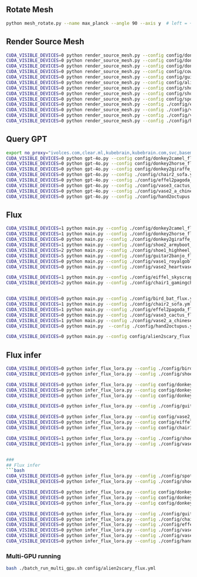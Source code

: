 ## Rotate Mesh
```bash
python mesh_rotate.py --name max_planck --angle 90 --axis y  # left = +; right = -
```

## Render Source Mesh
```bash
CUDA_VISIBLE_DEVICES=0 python render_source_mesh.py --config config/donkey2camel_flux.yml
CUDA_VISIBLE_DEVICES=0 python render_source_mesh.py --config config/donkey2horse_flux.yml
CUDA_VISIBLE_DEVICES=0 python render_source_mesh.py --config config/donkey2giraffe_flux.yml
CUDA_VISIBLE_DEVICES=0 python render_source_mesh.py --config config/cow2giraffe_flux.yml
CUDA_VISIBLE_DEVICES=0 python render_source_mesh.py --config config/guitar2banjo_flux.yml
CUDA_VISIBLE_DEVICES=0 python render_source_mesh.py --config config/alien2scary_flux.yml
CUDA_VISIBLE_DEVICES=0 python render_source_mesh.py --config config/shoe1_highheel_flux.yml
CUDA_VISIBLE_DEVICES=0 python render_source_mesh.py --config config/shoe2_armyboot_flux.yml
CUDA_VISIBLE_DEVICES=0 python render_source_mesh.py --config config/spot2giraffe.yml
CUDA_VISIBLE_DEVICES=0 python render_source_mesh.py --config ./config/effel2pagoda_flux.yml
CUDA_VISIBLE_DEVICES=0 python render_source_mesh.py --config ./config/vase3_cactus_flux.yml
CUDA_VISIBLE_DEVICES=0 python render_source_mesh.py --config ./config/vase2_a_chinese-latern_flux.yml
CUDA_VISIBLE_DEVICES=0 python render_source_mesh.py --config ./config/hand2octupus.yml
```

## Query GPT
```bash
export no_proxy="ivolces.com,clear.ml,kubebrain,kubebrain.com,svc,basemind.local,basemind.com,basemind.ml,127.0.0.1,10.0.0.0/8,localhost,svc,stepfun-inc.com"
CUDA_VISIBLE_DEVICES=0 python gpt-4o.py --config config/donkey2camel_flux.yml
CUDA_VISIBLE_DEVICES=0 python gpt-4o.py --config config/donkey2horse_flux.yml
CUDA_VISIBLE_DEVICES=0 python gpt-4o.py --config config/donkey2giraffe_flux.yml
CUDA_VISIBLE_DEVICES=0 python gpt-4o.py --config ./config/chair2_sofa.yml    
CUDA_VISIBLE_DEVICES=0 python gpt-4o.py --config ./config/effel2pagoda_flux.yml
CUDA_VISIBLE_DEVICES=0 python gpt-4o.py --config ./config/vase3_cactus_flux.yml
CUDA_VISIBLE_DEVICES=0 python gpt-4o.py --config ./config/vase2_a_chinese-latern_flux.yml
CUDA_VISIBLE_DEVICES=0 python gpt-4o.py --config ./config/hand2octupus.yml
```

## Flux
```bash
CUDA_VISIBLE_DEVICES=1 python main.py --config ./config/donkey2camel_flux.yml  #daipao
CUDA_VISIBLE_DEVICES=1 python main.py --config ./config/donkey2horse_flux.yml
CUDA_VISIBLE_DEVICES=0 python main.py --config ./config/donkey2giraffe_flux.yml
CUDA_VISIBLE_DEVICES=1 python main.py --config ./config/shoe2_armyboot_flux.yml
CUDA_VISIBLE_DEVICES=2 python main.py --config ./config/shoe1_highheel_flux.yml
CUDA_VISIBLE_DEVICES=5 python main.py --config ./config/guitar2banjo_flux.yml
CUDA_VISIBLE_DEVICES=0 python main.py --config ./config/vase1_royalgoblet_flux.yml
CUDA_VISIBLE_DEVICES=0 python main.py --config ./config/vase2_heartvase_flux.yml

CUDA_VISIBLE_DEVICES=1 python main.py --config ./config/eiffel_skyscraper_flux.yml
CUDA_VISIBLE_DEVICES=2 python main.py --config ./config/chair1_gamingchair_flux.yml


CUDA_VISIBLE_DEVICES=0 python main.py --config ./config/bird_bat_flux.yml #daipao
CUDA_VISIBLE_DEVICES=1 python main.py --config ./config/chair2_sofa.yml 
CUDA_VISIBLE_DEVICES=1 python main.py --config ./config/effel2pagoda_flux.yml  
CUDA_VISIBLE_DEVICES=0 python main.py --config ./config/vase3_cactus_flux.yml
CUDA_VISIBLE_DEVICES=1 python main.py --config ./config/vase2_a_chinese-latern_flux.yml
CUDA_VISIBLE_DEVICES=0 python main.py  --config ./config/hand2octupus.yml

CUDA_VISIBLE_DEVICES=0 python main.py --config config/alien2scary_flux.yml


```

## Flux infer
```bash
CUDA_VISIBLE_DEVICES=0 python infer_flux_lora.py --config ./config/bird_bat_flux.yml
CUDA_VISIBLE_DEVICES=0 python infer_flux_lora.py --config ./config/shoe2_armyboot_flux.yml

CUDA_VISIBLE_DEVICES=0 python infer_flux_lora.py --config config/donkey2camel_flux.yml
CUDA_VISIBLE_DEVICES=0 python infer_flux_lora.py --config config/donkey2horse_flux.yml
CUDA_VISIBLE_DEVICES=0 python infer_flux_lora.py --config config/donkey2giraffe_flux.ymls

CUDA_VISIBLE_DEVICES=0 python infer_flux_lora.py --config ./config/guitar2banjo_flux.yml

CUDA_VISIBLE_DEVICES=0 python infer_flux_lora.py --config config/vase2_heartvase_flux.yml
CUDA_VISIBLE_DEVICES=0 python infer_flux_lora.py --config config/eiffel_skyscraper_flux.yml
CUDA_VISIBLE_DEVICES=0 python infer_flux_lora.py --config config/chair1_gamingchair_flux.yml

CUDA_VISIBLE_DEVICES=1 python infer_flux_lora.py --config ./config/shoe1_highheel_flux.yml
CUDA_VISIBLE_DEVICES=1 python infer_flux_lora.py --config ./config/vase1_royalgoblet_flux.yml


###
## Flux infer
```bash
CUDA_VISIBLE_DEVICES=0 python infer_flux_lora.py --config ./config/spot_fluffypoodle_flux.yml
CUDA_VISIBLE_DEVICES=0 python infer_flux_lora.py --config ./config/shoe2_armyboot_flux.yml

CUDA_VISIBLE_DEVICES=0 python infer_flux_lora.py --config config/donkey2camel_flux.yml
CUDA_VISIBLE_DEVICES=0 python infer_flux_lora.py --config config/donkey2horse_flux.yml
CUDA_VISIBLE_DEVICES=0 python infer_flux_lora.py --config config/donkey2giraffe_flux.yml

CUDA_VISIBLE_DEVICES=0 python infer_flux_lora.py --config ./config/guitar2banjo_flux.yml
CUDA_VISIBLE_DEVICES=0 python infer_flux_lora.py --config ./config/chair2_sofa.yml 
CUDA_VISIBLE_DEVICES=0 python infer_flux_lora.py --config ./config/effel2pagoda_flux.yml
CUDA_VISIBLE_DEVICES=0 python infer_flux_lora.py --config ./config/vase3_cactus_flux.yml
CUDA_VISIBLE_DEVICES=0 python infer_flux_lora.py --config ./config/vase2_a_chinese-latern_flux.yml
CUDA_VISIBLE_DEVICES=0 python infer_flux_lora.py --config ./config/hand2octupus.yml
```


### Multi-GPU running 
```bash
bash ./batch_run_multi_gpu.sh config/alien2scary_flux.yml
```
